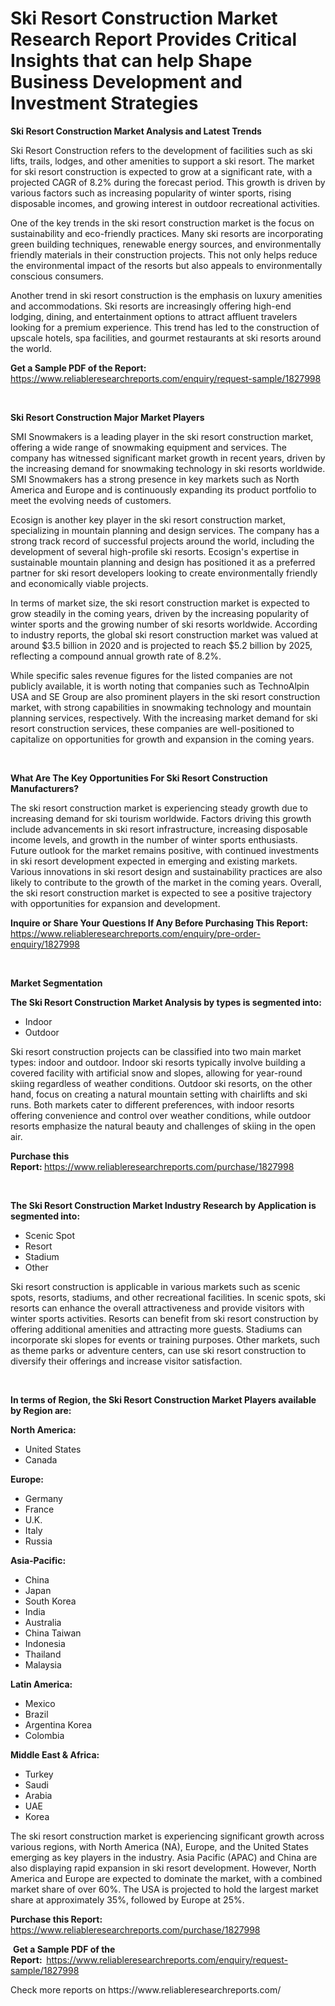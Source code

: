<p><h1>Ski Resort Construction Market Research Report Provides Critical Insights that can help Shape Business Development and Investment Strategies</h1></p><p><strong>Ski Resort Construction Market Analysis and Latest Trends</strong></p>
<p><p>Ski Resort Construction refers to the development of facilities such as ski lifts, trails, lodges, and other amenities to support a ski resort. The market for ski resort construction is expected to grow at a significant rate, with a projected CAGR of 8.2% during the forecast period. This growth is driven by various factors such as increasing popularity of winter sports, rising disposable incomes, and growing interest in outdoor recreational activities.</p><p>One of the key trends in the ski resort construction market is the focus on sustainability and eco-friendly practices. Many ski resorts are incorporating green building techniques, renewable energy sources, and environmentally friendly materials in their construction projects. This not only helps reduce the environmental impact of the resorts but also appeals to environmentally conscious consumers.</p><p>Another trend in ski resort construction is the emphasis on luxury amenities and accommodations. Ski resorts are increasingly offering high-end lodging, dining, and entertainment options to attract affluent travelers looking for a premium experience. This trend has led to the construction of upscale hotels, spa facilities, and gourmet restaurants at ski resorts around the world.</p></p>
<p><strong>Get a Sample PDF of the Report:&nbsp;</strong> <a href="https://www.reliableresearchreports.com/enquiry/request-sample/1827998">https://www.reliableresearchreports.com/enquiry/request-sample/1827998</a></p>
<p>&nbsp;</p>
<p><strong>Ski Resort Construction Major Market Players</strong></p>
<p><p>SMI Snowmakers is a leading player in the ski resort construction market, offering a wide range of snowmaking equipment and services. The company has witnessed significant market growth in recent years, driven by the increasing demand for snowmaking technology in ski resorts worldwide. SMI Snowmakers has a strong presence in key markets such as North America and Europe and is continuously expanding its product portfolio to meet the evolving needs of customers.</p><p>Ecosign is another key player in the ski resort construction market, specializing in mountain planning and design services. The company has a strong track record of successful projects around the world, including the development of several high-profile ski resorts. Ecosign's expertise in sustainable mountain planning and design has positioned it as a preferred partner for ski resort developers looking to create environmentally friendly and economically viable projects.</p><p>In terms of market size, the ski resort construction market is expected to grow steadily in the coming years, driven by the increasing popularity of winter sports and the growing number of ski resorts worldwide. According to industry reports, the global ski resort construction market was valued at around $3.5 billion in 2020 and is projected to reach $5.2 billion by 2025, reflecting a compound annual growth rate of 8.2%.</p><p>While specific sales revenue figures for the listed companies are not publicly available, it is worth noting that companies such as TechnoAlpin USA and SE Group are also prominent players in the ski resort construction market, with strong capabilities in snowmaking technology and mountain planning services, respectively. With the increasing market demand for ski resort construction services, these companies are well-positioned to capitalize on opportunities for growth and expansion in the coming years.</p></p>
<p>&nbsp;</p>
<p><strong>What Are The Key Opportunities For Ski Resort Construction Manufacturers?</strong></p>
<p><p>The ski resort construction market is experiencing steady growth due to increasing demand for ski tourism worldwide. Factors driving this growth include advancements in ski resort infrastructure, increasing disposable income levels, and growth in the number of winter sports enthusiasts. Future outlook for the market remains positive, with continued investments in ski resort development expected in emerging and existing markets. Various innovations in ski resort design and sustainability practices are also likely to contribute to the growth of the market in the coming years. Overall, the ski resort construction market is expected to see a positive trajectory with opportunities for expansion and development.</p></p>
<p><strong>Inquire or Share Your Questions If Any Before Purchasing This Report:</strong> <a href="https://www.reliableresearchreports.com/enquiry/pre-order-enquiry/1827998">https://www.reliableresearchreports.com/enquiry/pre-order-enquiry/1827998</a></p>
<p>&nbsp;</p>
<p><strong>Market Segmentation</strong></p>
<p><strong>The Ski Resort Construction Market Analysis by types is segmented into:</strong></p>
<p><ul><li>Indoor</li><li>Outdoor</li></ul></p>
<p><p>Ski resort construction projects can be classified into two main market types: indoor and outdoor. Indoor ski resorts typically involve building a covered facility with artificial snow and slopes, allowing for year-round skiing regardless of weather conditions. Outdoor ski resorts, on the other hand, focus on creating a natural mountain setting with chairlifts and ski runs. Both markets cater to different preferences, with indoor resorts offering convenience and control over weather conditions, while outdoor resorts emphasize the natural beauty and challenges of skiing in the open air.</p></p>
<p><strong>Purchase this Report:&nbsp;</strong><a href="https://www.reliableresearchreports.com/purchase/1827998">https://www.reliableresearchreports.com/purchase/1827998</a></p>
<p>&nbsp;</p>
<p><strong>The Ski Resort Construction Market Industry Research by Application is segmented into:</strong></p>
<p><ul><li>Scenic Spot</li><li>Resort</li><li>Stadium</li><li>Other</li></ul></p>
<p><p>Ski resort construction is applicable in various markets such as scenic spots, resorts, stadiums, and other recreational facilities. In scenic spots, ski resorts can enhance the overall attractiveness and provide visitors with winter sports activities. Resorts can benefit from ski resort construction by offering additional amenities and attracting more guests. Stadiums can incorporate ski slopes for events or training purposes. Other markets, such as theme parks or adventure centers, can use ski resort construction to diversify their offerings and increase visitor satisfaction.</p></p>
<p>&nbsp;</p>
<p><strong>In terms of Region, the Ski Resort Construction Market Players available by Region are:</strong></p>
<p>
    <p> <strong> North America: </strong>
        <ul>
            <li>United States</li>
            <li>Canada</li>
        </ul>
        </p> 
    <p> <strong> Europe: </strong>
        <ul>
            <li>Germany</li>
            <li>France</li>
            <li>U.K.</li>
            <li>Italy</li>
            <li>Russia</li>
        </ul>
        </p> 
    <p> <strong> Asia-Pacific: </strong>
        <ul>
            <li>China</li>
            <li>Japan</li>
            <li>South Korea</li>
            <li>India</li>
            <li>Australia</li>
            <li>China Taiwan</li>
            <li>Indonesia</li>
            <li>Thailand</li>
            <li>Malaysia</li>
        </ul>
        </p> 
    <p> <strong> Latin America: </strong>
        <ul>
            <li>Mexico</li>
            <li>Brazil</li>
            <li>Argentina Korea</li>
            <li>Colombia</li>
        </ul>
        </p> 
    <p> <strong> Middle East & Africa: </strong>
        <ul>
            <li>Turkey</li>
            <li>Saudi</li>
            <li>Arabia</li>
            <li>UAE</li>
            <li>Korea</li>
        </ul>
    </p>
    </p>
<p><p>The ski resort construction market is experiencing significant growth across various regions, with North America (NA), Europe, and the United States emerging as key players in the industry. Asia Pacific (APAC) and China are also displaying rapid expansion in ski resort development. However, North America and Europe are expected to dominate the market, with a combined market share of over 60%. The USA is projected to hold the largest market share at approximately 35%, followed by Europe at 25%.</p></p>
<p><strong>Purchase this Report: </strong><a href="https://www.reliableresearchreports.com/purchase/1827998">https://www.reliableresearchreports.com/purchase/1827998</a></p>
<p>&nbsp;<strong>Get a Sample PDF of the Report:&nbsp;&nbsp;</strong><a href="https://www.reliableresearchreports.com/enquiry/request-sample/1827998">https://www.reliableresearchreports.com/enquiry/request-sample/1827998</a></p>
<p><strong></strong></p>
<p>Check more reports on https://www.reliableresearchreports.com/</p>